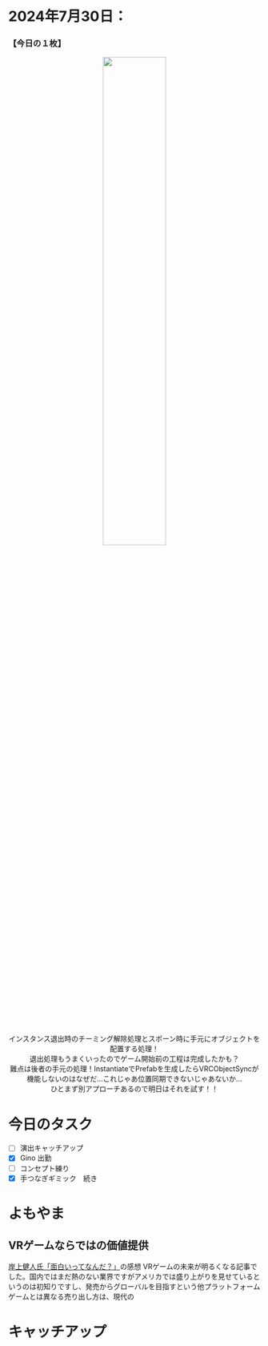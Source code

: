 # 2024年7月30日：
### 【今日の１枚】<br>
<p align="center">
  <img src="https://github.com/user-attachments/assets/67fdffb3-83e9-4941-8fde-5ca88b3d8ec0)" width = 50%><br>
  インスタンス退出時のチーミング解除処理とスポーン時に手元にオブジェクトを配置する処理！<br>
  退出処理もうまくいったのでゲーム開始前の工程は完成したかも？<br>
  難点は後者の手元の処理！InstantiateでPrefabを生成したらVRCObjectSyncが機能しないのはなぜだ…これじゃあ位置同期できないじゃあないか…<br>
  ひとまず別アプローチあるので明日はそれを試す！！<br>
</p>

# 今日のタスク
- [ ] 演出キャッチアップ
- [x] Gino 出勤
- [ ] コンセプト練り
- [x] 手つなぎギミック　続き

# よもやま
## VRゲームならではの価値提供
[岸上健人氏「面白いってなんだ？」](https://note.com/tokimekishiken/n/nd3f0854cea64)の感想
VRゲームの未来が明るくなる記事でした。国内ではまだ熱のない業界ですがアメリカでは盛り上がりを見せているというのは初知りですし、発売からグローバルを目指すという他プラットフォームゲームとは異なる売り出し方は、現代の

# キャッチアップ
